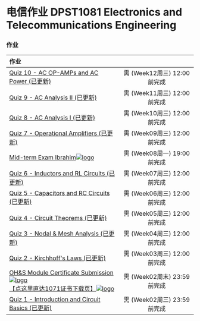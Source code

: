# 电信作业 DPST1081 Electronics and Telecommunications Engineering

### 作业

|作业||
|:-|:-:|
[Quiz 10 - AC OP-AMPs and AC Power (已更新)](/homework/DPST1081/work/Quiz10/)|需 (Week12周三) 12:00前完成|
| [Quiz 9 - AC Analysis II (已更新)](/homework/DPST1081/work/Quiz9/)|需 (Week11周三) 12:00前完成|
| [Quiz 8 - AC Analysis I (已更新)](/homework/DPST1081/work/Quiz8/)|需 (Week10周三) 12:00前完成|
| [Quiz 7 - Operational Amplifiers (已更新)](/homework/DPST1081/work/Quiz7/)|需 (Week09周三) 12:00前完成|
| [Mid-term Exam Ibrahim![logo](../../../../../logosvg01.svg)](https://moodle.telt.unsw.edu.au/mod/quiz/view.php?id=5198667)|需 (Week08周一) 19:00前完成|
| [Quiz 6 - Inductors and RL Circuits (已更新)](/homework/DPST1081/work/Quiz6/)|需 (Week07周三) 12:00前完成|
| [Quiz 5 - Capacitors and RC Circuits (已更新)](/homework/DPST1081/work/Quiz5/)|需 (Week06周三) 12:00前完成|
| [Quiz 4 - Circuit Theorems (已更新)](/homework/DPST1081/work/Quiz4/)|需 (Week05周三) 12:00前完成|
| [Quiz 3 - Nodal & Mesh Analysis (已更新)](/homework/DPST1081/work/Quiz3/)|需 (Week04周三) 12:00前完成|
| [Quiz 2 - Kirchhoff's Laws (已更新)](/homework/DPST1081/work/Quiz2/)|需 (Week03周三) 12:00前完成|
| [OH&S Module Certificate Submission![logo](../../../../../logosvg01.svg)](https://moodle.telt.unsw.edu.au/mod/assign/view.php?id=5198354)<br>[【点这里直达1071证书下载页】![logo](../../../../../logosvg01.svg)](https://moodle.telt.unsw.edu.au/mod/certificate/view.php?id=7931)|需 (Week02周末) 23:59前完成|
| [Quiz 1 - Introduction and Circuit Basics (已更新)](/homework/DPST1081/work/Quiz1/)|需 (Week02周三) 23:59前完成|

